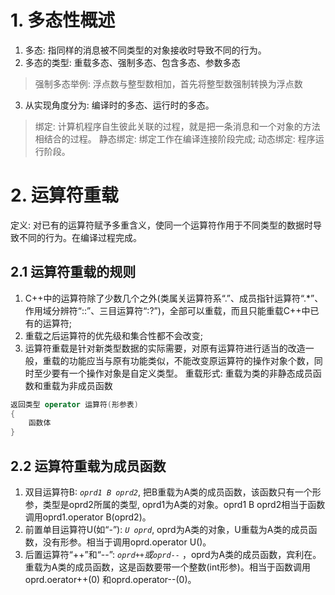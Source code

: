 # 1. 多态性概述
1. 多态: 指同样的消息被不同类型的对象接收时导致不同的行为。
2. 多态的类型: 重载多态、强制多态、包含多态、参数多态
>强制多态举例: 浮点数与整型数相加，首先将整型数强制转换为浮点数
3. 从实现角度分为: 编译时的多态、运行时的多态。
>绑定: 计算机程序自生彼此关联的过程，就是把一条消息和一个对象的方法相结合的过程。
>静态绑定: 绑定工作在编译连接阶段完成; 动态绑定: 程序运行阶段。

# 2. 运算符重载
定义: 对已有的运算符赋予多重含义，使同一个运算符作用于不同类型的数据时导致不同的行为。在编译过程完成。

## 2.1 运算符重载的规则
1. C++中的运算符除了少数几个之外(类属关运算符系“.”、成员指针运算符“.*”、作用域分辨符“::”、三目运算符“:?”)，全部可以重载，而且只能重载C++中已有的运算符;
2. 重载之后运算符的优先级和集合性都不会改变;
3. 运算符重载是针对新类型数据的实际需要，对原有运算符进行适当的改造一般，重载的功能应当与原有功能类似，不能改变原运算符的操作对象个数，同时至少要有一个操作对象是自定义类型。
重载形式: 重载为类的非静态成员函数和重载为非成员函数
``` c++
返回类型 operator 运算符(形参表)
{
	函数体
}
```
## 2.2 运算符重载为成员函数
1. 双目运算符B: *`oprd1 B oprd2`*, 把B重载为A类的成员函数，该函数只有一个形参，类型是oprd2所属的类型, oprd1为A类的对象。oprd1 B oprd2相当于函数调用oprd1.operator B(oprd2)。
2. 前置单目运算符U(如“-”): *`U oprd`*, oprd为A类的对象，U重载为A类的成员函数，没有形参。相当于调用oprd.operator U()。
3. 后置运算符“++”和“--”: *`oprd++`*或*`oprd--`* ，oprd为A类的成员函数，宾利在。重载为A类的成员函数，这是函数要带一个整数(int形参)。相当于函数调用oprd.oerator++(0) 和oprd.operator--(0)。








